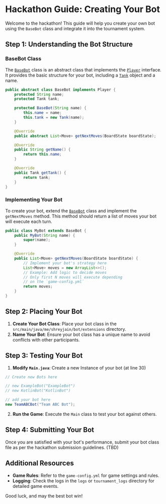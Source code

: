 # Hackathon Guide: Creating Your Bot

Welcome to the hackathon! This guide will help you create your own bot using the `BaseBot` class and integrate it into the tournament system.

## Step 1: Understanding the Bot Structure

### BaseBot Class

The
[`BaseBot`](src/main/java/me/shreyjain/bot/BaseBot.java)
class is an abstract class that implements the 
[`Player`](src/main/java/me/shreyjain/model/Player.java)
interface. It provides the basic structure for your bot, including a 
[`Tank`](src/main/java/me/shreyjain/model/Tank.java)
object and a name.

```java
public abstract class BaseBot implements Player {
    protected String name;
    protected Tank tank;

    protected BaseBot(String name) {
        this.name = name;
        this.tank = new Tank(name);
    }

    @Override
    public abstract List<Move> getNextMoves(BoardState boardState);

    @Override
    public String getName() {
        return this.name;
    }

    @Override
    public Tank getTank() {
        return tank;
    }
}
```

### Implementing Your Bot

To create your bot, extend the
[`BaseBot`](src/main/java/me/shreyjain/bot/BaseBot.java)
class and implement the `getNextMoves` method. 
This method should return a list of moves your bot will execute each turn.

```java
public class MyBot extends BaseBot {
    public MyBot(String name) {
        super(name);
    }

    @Override
    public List<Move> getNextMoves(BoardState boardState) {
        // Implement your bot's strategy here
        List<Move> moves = new ArrayList<>();
        // Example: Add logic to decide moves
        // Only first N moves will execute depending 
        // on the `game-config.yml`
        return moves;
    }
}
```

## Step 2: Placing Your Bot

1. **Create Your Bot Class**: Place your bot class in the `src/main/java/me/shreyjain/bot/extensions` directory.
2. **Name Your Bot**: Ensure your bot class has a unique name to avoid conflicts with other participants.

## Step 3: Testing Your Bot

1. **Modify `Main.java`**: Create a new Instance of your bot (at line 30)

```java
// Create new Bots here

// new ExampleBot("ExampleBot")
// new KotlinBot("KotlinBot")

// add your bot here
new TeamABCBot("Team ABC Bot");

```

2. **Run the Game**: Execute the `Main` class to test your bot against others.

## Step 4: Submitting Your Bot

Once you are satisfied with your bot's performance, submit your bot class file as per the hackathon submission guidelines. (TBD)

## Additional Resources

- **Game Rules**: Refer to the `game-config.yml` for game settings and rules.
- **Logging**: Check the logs in the `logs` or `tournament_logs` directory for detailed game events.

Good luck, and may the best bot win!
